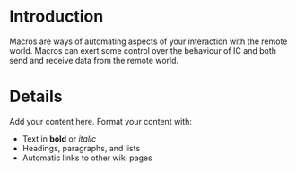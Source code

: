 # Introduction #
Macros are ways of automating aspects of your interaction with the remote world. Macros can exert some control over the behaviour of IC and both send and receive data from the remote world.


# Details #

Add your content here.  Format your content with:
  * Text in **bold** or _italic_
  * Headings, paragraphs, and lists
  * Automatic links to other wiki pages